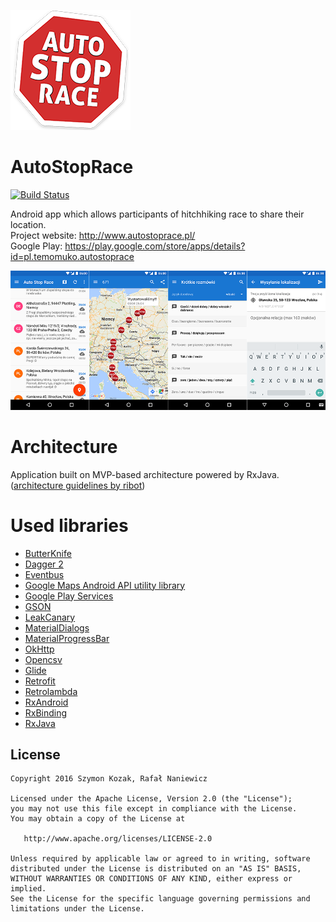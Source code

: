![ASR Logo](app/src/main/res/mipmap-xxxhdpi/ic_launcher.png)
# AutoStopRace

[![Build Status](https://www.bitrise.io/app/2b4d8d2972d64e24.svg?token=f_LAekwcbfMIQMOCqCRmwA&branch=dev)](https://www.bitrise.io/app/2b4d8d2972d64e24)

Android app which allows participants of hitchhiking race to share their location. <br>
Project website: http://www.autostoprace.pl/ <br>
Google Play: https://play.google.com/store/apps/details?id=pl.temomuko.autostoprace

![Screenshots](/art/showcase.png)

# Architecture
Application built on MVP-based architecture powered by RxJava.  ([architecture guidelines by ribot](https://github.com/ribot/android-guidelines/blob/master/architecture_guidelines/android_architecture.md))

# Used libraries
* [ButterKnife](http://jakewharton.github.io/butterknife/)
* [Dagger 2](http://google.github.io/dagger/)
* [Eventbus](http://greenrobot.org/eventbus/)
* [Google Maps Android API utility library](http://googlemaps.github.io/android-maps-utils/)
* [Google Play Services](https://developers.google.com/android/)
* [GSON](https://github.com/google/gson)
* [LeakCanary](https://github.com/square/leakcanary)
* [MaterialDialogs](https://github.com/afollestad/material-dialogs)
* [MaterialProgressBar](https://github.com/DreaminginCodeZH/MaterialProgressBar)
* [OkHttp](http://square.github.io/okhttp/)
* [Opencsv](http://opencsv.sourceforge.net/)
* [Glide](https://github.com/bumptech/glide)
* [Retrofit](http://square.github.io/retrofit/)
* [Retrolambda](https://github.com/evant/gradle-retrolambda)
* [RxAndroid](https://github.com/ReactiveX/RxAndroid)
* [RxBinding](https://github.com/JakeWharton/RxBinding)
* [RxJava](https://github.com/ReactiveX/RxJava)

## License


    Copyright 2016 Szymon Kozak, Rafał Naniewicz

    Licensed under the Apache License, Version 2.0 (the "License");
    you may not use this file except in compliance with the License.
    You may obtain a copy of the License at

       http://www.apache.org/licenses/LICENSE-2.0

    Unless required by applicable law or agreed to in writing, software
    distributed under the License is distributed on an "AS IS" BASIS,
    WITHOUT WARRANTIES OR CONDITIONS OF ANY KIND, either express or implied.
    See the License for the specific language governing permissions and
    limitations under the License.

